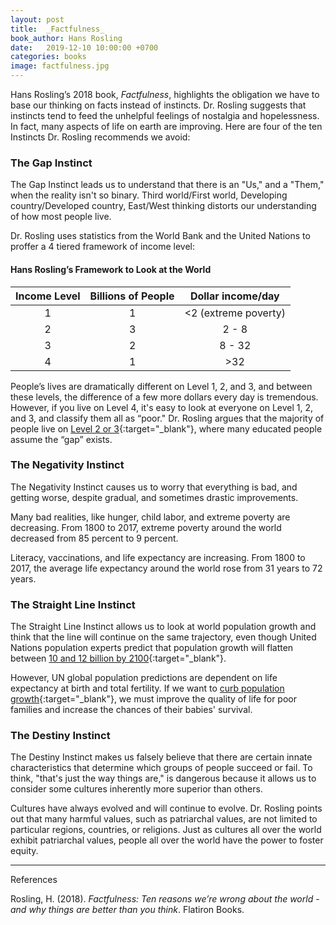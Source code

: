 ```yaml
---
layout: post
title:  _Factfulness_
book_author: Hans Rosling
date:   2019-12-10 10:00:00 +0700
categories: books
image: factfulness.jpg
---
```


Hans Rosling’s 2018 book, _Factfulness_,
highlights the obligation we have to base our thinking on facts instead of
instincts. Dr. Rosling suggests that instincts tend to feed the unhelpful feelings of nostalgia and hopelessness. In fact, many
aspects of life on earth are improving. Here are four of the ten Instincts Dr. Rosling recommends we avoid:

### The Gap Instinct

The Gap Instinct leads us to understand that there is an "Us," and a "Them," when the reality isn't so binary. Third world/First world, Developing country/Developed country, East/West thinking distorts our understanding of how most people live.

Dr. Rosling uses statistics from the World Bank and the United Nations to proffer a 4 tiered framework of income level:

#### Hans Rosling’s Framework to Look at the World

| Income Level | Billions of People | Dollar income/day |
|:---:|:---:|:---:|
| 1 | 1 | <2 (extreme poverty) |
| 2 | 3 | 2 - 8 |
| 3 | 2 | 8 - 32 |
| 4 | 1 | >32 |

People’s lives are dramatically different on Level 1, 2, and 3, and between these levels, the difference of a few more dollars every day is tremendous. However, if you live on Level 4, it's easy to look at everyone on Level 1, 2, and 3, and classify them all as “poor." Dr. Rosling argues that the majority of people live on [Level 2 or 3](https://www.gapminder.org/answers/how-many-are-rich-and-how-many-are-poor/){:target="_blank"}, where many educated people assume the “gap” exists.

### The Negativity Instinct

The Negativity Instinct causes us to worry that everything is bad, and getting worse, despite gradual, and sometimes drastic improvements.

Many bad realities, like hunger, child labor, and extreme poverty are decreasing. From 1800 to 2017, extreme poverty around the world decreased from 85 percent to 9 percent.

Literacy, vaccinations, and life expectancy are increasing. From 1800 to 2017, the average life expectancy around the world rose from 31 years to 72 years.

### The Straight Line Instinct

The Straight Line Instinct allows us to look at world population growth and think that the line will continue on the same trajectory, even though United Nations population experts predict that population growth will flatten between [10 and 12 billion by 2100](https://population.un.org/wpp/Graphs/Probabilistic/POP/TOT/900){:target="_blank"}.

However, UN global population predictions are dependent on life expectancy at birth and total fertility. If we want to [curb population growth](https://www.gapminder.org/answers/will-saving-poor-children-lead-to-overpopulation/){:target="_blank"}, we must improve the quality of life for poor families and increase the chances of their babies' survival.

### The Destiny Instinct

The Destiny Instinct makes us falsely believe that there are certain innate characteristics that determine which groups of people succeed or fail. To think, "that's just the way things are," is dangerous because it allows us to consider some cultures inherently more superior than others.

Cultures have always evolved and will continue to evolve. Dr. Rosling points out that many harmful values, such as patriarchal values, are not limited to particular regions, countries, or religions. Just as cultures all over the world exhibit patriarchal values, people all over the world have the power to foster equity.

---
References

Rosling, H. (2018). _Factfulness: Ten reasons we’re wrong about the world - and why things are better than you think_. Flatiron Books.
